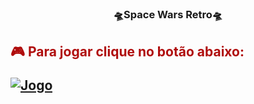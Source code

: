###  <p style="text-align: center;">🛸Space Wars Retro🛸</p>

<h2> <p style="color:rgba(174, 6, 6, 0.974);"> 🎮 Para jogar clique no botão abaixo: </p>
  
[![Jogo](https://img.shields.io/website?label=Sinuca-by-rhuan&style=for-the-badge&url=https://spacewarsed.netlify.app/)](https://spacewarsed.netlify.app/) 
